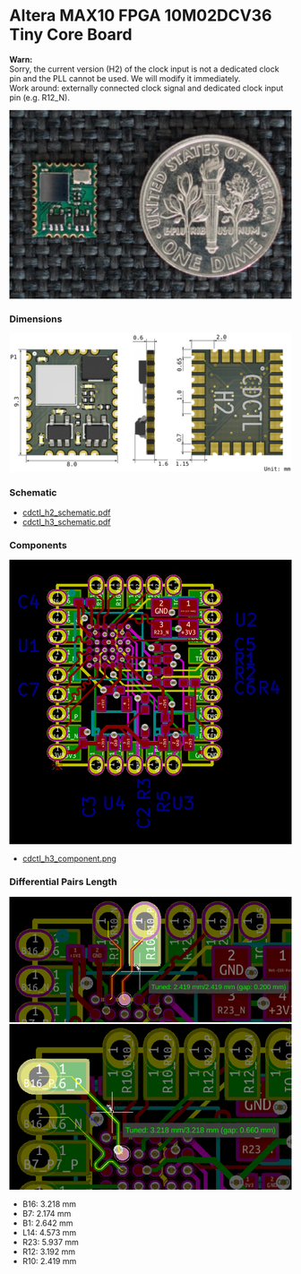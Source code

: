 Altera MAX10 FPGA 10M02DCV36 Tiny Core Board
=======================================

**Warn:**  
Sorry, the current version (H2) of the clock input is not a dedicated clock pin and the PLL cannot be used. We will modify it immediately.  
Work around: externally connected clock signal and dedicated clock input pin (e.g. R12_N).

<img src="img/cdctl-h2.jpg" style="max-width:100%">

### Dimensions

<img src="files/cdctl_h2_dimension.svg" style="max-width:100%">


### Schematic

 - [cdctl_h2_schematic.pdf](files/cdctl_h2_schematic.pdf)
 - [cdctl_h3_schematic.pdf](files/cdctl_h3_schematic.pdf)

### Components

<img src="files/cdctl_h2_component.png" style="max-width:100%">

 - [cdctl_h3_component.png](files/cdctl_h3_component.png)

### Differential Pairs Length

<img src="img/tuned1.png" style="max-width:100%">

<img src="img/tuned2.png" style="max-width:100%">

 - B16: 3.218 mm
 - B7: 2.174 mm
 - B1: 2.642 mm
 - L14: 4.573 mm
 - R23: 5.937 mm
 - R12: 3.192 mm
 - R10: 2.419 mm


